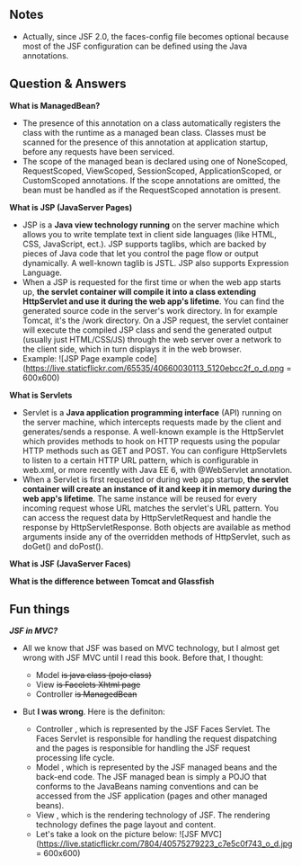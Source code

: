 
## Notes

- Actually, since JSF 2.0, the faces-config file becomes optional because most of the JSF configuration can be defined using the Java annotations.

## Question & Answers

**What is ManagedBean?**

- The presence of this annotation on a class automatically registers the class with the runtime as a managed bean class. Classes must be scanned for the presence of this annotation at application startup, before any requests have been serviced.
- The scope of the managed bean is declared using one of NoneScoped, RequestScoped, ViewScoped, SessionScoped, ApplicationScoped, or CustomScoped annotations. If the scope annotations are omitted, the bean must be handled as if the RequestScoped annotation is present.

**What is JSP (JavaServer Pages)**

- JSP is a **Java view technology running** on the server machine which allows you to write template text in client side languages (like HTML, CSS, JavaScript, ect.). JSP supports taglibs, which are backed by pieces of Java code that let you control the page flow or output dynamically. A well-known taglib is JSTL. JSP also supports Expression Language. 
- When a JSP is requested for the first time or when the web app starts up, **the servlet container will compile it into a class extending HttpServlet and use it during the web app's lifetime**. You can find the generated source code in the server's work directory. In for example Tomcat, it's the /work directory. On a JSP request, the servlet container will execute the compiled JSP class and send the generated output (usually just HTML/CSS/JS) through the web server over a network to the client side, which in turn displays it in the web browser.
- Example:
![JSP Page example code](https://live.staticflickr.com/65535/40660030113_5120ebcc2f_o_d.png = 600x600)

**What is Servlets**
- Servlet is a **Java application programming interface** (API) running on the server machine, which intercepts requests made by the client and generates/sends a response. A well-known example is the HttpServlet which provides methods to hook on HTTP requests using the popular HTTP methods such as GET and POST. You can configure HttpServlets to listen to a certain HTTP URL pattern, which is configurable in web.xml, or more recently with Java EE 6, with @WebServlet annotation.
- When a Servlet is first requested or during web app startup, **the servlet container will create an instance of it and keep it in memory during the web app's lifetime**. The same instance will be reused for every incoming request whose URL matches the servlet's URL pattern. You can access the request data by HttpServletRequest and handle the response by HttpServletResponse. Both objects are available as method arguments inside any of the overridden methods of HttpServlet, such as doGet() and doPost().

**What is JSF (JavaServer Faces)**

**What is the difference between Tomcat and Glassfish**

## Fun things

***JSF in MVC?***

- All we know that JSF was based on MVC technology, but I almost get wrong with JSF MVC until I read this book. Before that, I thought:
  - Model ~~is java class (pojo class)~~
  - View ~~is Facelets Xhtml page~~
  - Controller ~~is ManagedBean~~


- But **I was wrong**. Here is the definiton:
  - Controller , which is represented by the JSF Faces Servlet. The Faces Servlet is responsible for handling the request dispatching and the pages is responsible for handling the JSF request processing life cycle.
  - Model , which is represented by the JSF managed beans and the back-end code. The JSF managed bean is simply a POJO that conforms to the JavaBeans naming conventions and can be accessed from the JSF application (pages and other managed beans).
  - View , which is the rendering technology of JSF. The rendering technology defines the page layout and content.
  - Let's take a look on the picture below:
![JSF MVC](https://live.staticflickr.com/7804/40575279223_c7e5c0f743_o_d.jpg = 600x600)